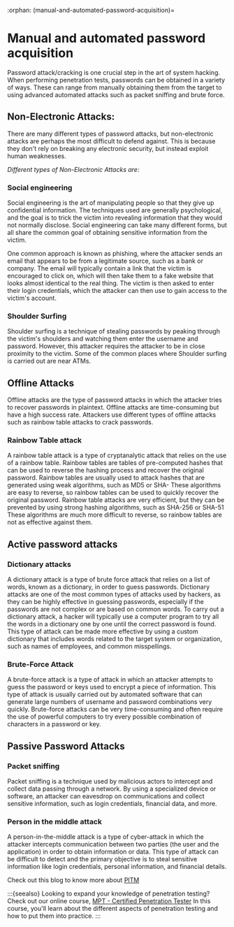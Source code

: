 :orphan:
(manual-and-automated-password-acquisition)=

# Manual and automated password acquisition

Password attack/cracking is one crucial step in the art of system hacking. When performing penetration tests, passwords can be obtained in a variety of ways. These can range from manually obtaining them from the target to using advanced automated attacks such as packet sniffing and brute force.

## Non-Electronic Attacks:

There are many different types of password attacks, but non-electronic attacks are perhaps the most difficult to defend against. This is because they don't rely on breaking any electronic security, but instead exploit human weaknesses.

_Different types of Non-Electronic Attacks are:_

### Social engineering

Social engineering is the art of manipulating people so that they give up confidential information. The techniques used are generally psychological, and the goal is to trick the victim into revealing information that they would not normally disclose. Social engineering can take many different forms, but all share the common goal of obtaining sensitive information from the victim.

One common approach is known as phishing, where the attacker sends an email that appears to be from a legitimate source, such as a bank or company. The email will typically contain a link that the victim is encouraged to click on, which will then take them to a fake website that looks almost identical to the real thing. The victim is then asked to enter their login credentials, which the attacker can then use to gain access to the victim's account.

### Shoulder Surfing

Shoulder surfing is a technique of stealing passwords by peaking through the victim's shoulders and watching them enter the username and password. However, this attacker requires the attacker to be in close proximity to the victim. Some of the common places where Shoulder surfing is carried out are near ATMs.

## Offline Attacks

Offline attacks are the type of password attacks in which the attacker tries to recover passwords in plaintext. Offline attacks are time-consuming but have a high success rate. Attackers use different types of offline attacks such as rainbow table attacks to crack passwords.

### Rainbow Table attack

A rainbow table attack is a type of cryptanalytic attack that relies on the use of a rainbow table. Rainbow tables are tables of pre-computed hashes that can be used to reverse the hashing process and recover the original password. Rainbow tables are usually used to attack hashes that are generated using weak algorithms, such as MD5 or SHA- These algorithms are easy to reverse, so rainbow tables can be used to quickly recover the original password. Rainbow table attacks are very efficient, but they can be prevented by using strong hashing algorithms, such as SHA-256 or SHA-51 These algorithms are much more difficult to reverse, so rainbow tables are not as effective against them.

## Active password attacks

### Dictionary attacks

A dictionary attack is a type of brute force attack that relies on a list of words, known as a dictionary, in order to guess passwords. Dictionary attacks are one of the most common types of attacks used by hackers, as they can be highly effective in guessing passwords, especially if the passwords are not complex or are based on common words. To carry out a dictionary attack, a hacker will typically use a computer program to try all the words in a dictionary one by one until the correct password is found. This type of attack can be made more effective by using a custom dictionary that includes words related to the target system or organization, such as names of employees, and common misspellings.

### Brute-Force Attack

A brute-force attack is a type of attack in which an attacker attempts to guess the password or keys used to encrypt a piece of information. This type of attack is usually carried out by automated software that can generate large numbers of username and password combinations very quickly. Brute-force attacks can be very time-consuming and often require the use of powerful computers to try every possible combination of characters in a password or key.

## Passive Password Attacks

### Packet sniffing

Packet sniffing is a technique used by malicious actors to intercept and collect data passing through a network. By using a specialized device or software, an attacker can eavesdrop on communications and collect sensitive information, such as login credentials, financial data, and more.

### Person in the middle attack

A person-in-the-middle attack is a type of cyber-attack in which the attacker intercepts communication between two parties (the user and the application) in order to obtain information or data. This type of attack can be difficult to detect and the primary objective is to steal sensitive information like login credentials, personal information, and financial details.

Check out this blog to know more about [PITM](be-aware-of-person-in-the-middle-attacks-and-take-steps-to-prevent-them)

:::{seealso}
Looking to expand your knowledge of penetration testing? Check out our online course, [MPT - Certified Penetration Tester](https://www.mosse-institute.com/certifications/mpt-certified-penetration-tester.html) In this course, you'll learn about the different aspects of penetration testing and how to put them into practice.
:::
